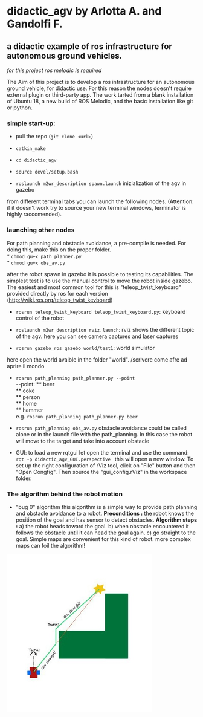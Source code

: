 # didactic_agv by Arlotta A. and Gandolfi F.
## a didactic example of ros infrastructure for autonomous ground vehicles.

*for this project ros melodic is required*

The Aim of this project is to develop a ros infrastructure for an autonomous ground vehicle, for didactic use. 
For this reason the nodes doesn't require external plugin or third-party app. The work tarted from a blank installation of Ubuntu 18, a new build of ROS Melodic, and the basic installation like git or python.

### simple start-up:

* pull the repo (```git clone <url>```)

* ```catkin_make```

* ```cd didactic_agv```

* ```source devel/setup.bash```

* ```roslaunch m2wr_description spawn.launch``` inizialization of the agv in gazebo

from different terminal tabs you can launch the following nodes. (Attention: if it doesn't work try to source your new terminal windows, terminator is highly raccomended).

### launching other nodes
For path planning and obstacle avoidance, a pre-compile is needed.
For doing this, make this on the proper folder. <br />
	* ```chmod gu+x path_planner.py``` <br />
	* ```chmod gu+x obs_av.py``` <br />

after the robot spawn in gazebo it is possible to testing its capabilities. The simplest test is to use the manual control to move the robot inside gazebo. The easiest and most common tool for this is "teleop_twist_keyboard" provided directly by ros for each version (http://wiki.ros.org/teleop_twist_keyboard)

* ```rosrun teleop_twist_keyboard teleop_twist_keyboard.py```: keyboard control of the robot

* ```roslaunch m2wr_description rviz.launch```: rviz shows the different topic of the agv. here you can see camera captures and laser captures 

* ```rosrun gazebo_ros gazebo world/test1```: world simulator

here open the world avaible in the folder "world".
/scrivere come afre ad aprire il mondo

* ```rosrun path_planning path_planner.py --point``` <br />
--point: 	** beer<br />
		** coke<br />
		** person<br />
		** home<br />
		** hammer<br />
e.g. ```rosrun path_planning path_planner.py beer ```		

* ```rosrun path_planning obs_av.py``` obstacle avoidance could be called alone or in the launch file with the path_planning. In this case the robot will move to the target and take into account obstacle

* GUI:
to load a new rqtgui let open the terminal and use the command: ```rqt -p didactic_agv_GUI.perspective ```
this will open a new window. To set up the right configuration of rViz tool, click on "File" button and then "Open Congfig". Then source the "gui_config.rViz" in the workspace folder.

### The algorithm behind the robot motion
* "bug 0" algorithm
this algorithm is a simple way to provide path planning and obstacle avoidance to a robot.
**Preconditions :** the robot knows the position of the goal and has sensor to detect obstacles.
**Algorithm steps :**  a) the robot heads toward the goal. b) when obstacle encountered it follows the obstacle until it can head the goal again. c) go straight to the goal.
Simple maps are convenient for this kind of robot. more complex maps can foil the algorithm!


![alt text](https://github.com/arlottandrea/didactic_agv/blob/main/bug0.jpg?raw=true)


